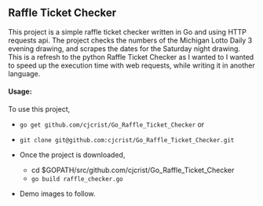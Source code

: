 ## Raffle Ticket Checker

This project is a simple raffle ticket checker written in Go and using HTTP requests api.
The project checks the numbers of the Michigan Lotto Daily 3 evening drawing, and scrapes the dates for the Saturday night drawing. This is a refresh to the python Raffle Ticket Checker as I wanted to I wanted to speed up the execution time with web requests, while writing it in another language.

#### Usage:
To use this project, 
* ``` go get github.com/cjcrist/Go_Raffle_Ticket_Checker ```
or
* ``` git clone git@github.com:cjcrist/Go_Raffle_Ticket_Checker.git ```

* Once the project is downloaded, 
	* cd $GOPATH/src/github.com/cjcrist/Go_Raffle_Ticket_Checker
	* ``` go build raffle_checker.go ```

* Demo images to follow.
